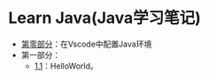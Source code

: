 # Learn Java(Java学习笔记)

* [第零部分](./docs/setup.md)：在Vscode中配置Java环境
* 第一部分：  
    * [1.1](./docs/1.1.md)：HelloWorld。